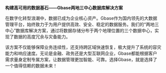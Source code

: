 **构建高可用的数据基石——Gbase两地三中心数据库解决方案**

在数字化转型浪潮中，数据已成为企业核心资产。Gbase作为国内领先的大数据管理平台，始终致力于为用户提供高效、安全、稳定的数据服务。我们的“两地三中心”数据库解决方案，通过将数据存储分布于两个地理位置的三个数据中心，实现了数据的高度冗余与灾备能力。

该方案不仅能够保障业务连续性，还支持跨区域快速恢复，极大提升了系统的容灾能力和响应速度。无论是金融、政务还是大型互联网企业，Gbase都能根据客户需求量身定制专属方案，让数据管理更加智能、可靠。选择Gbase，就是选择了一个值得信赖的数据未来！